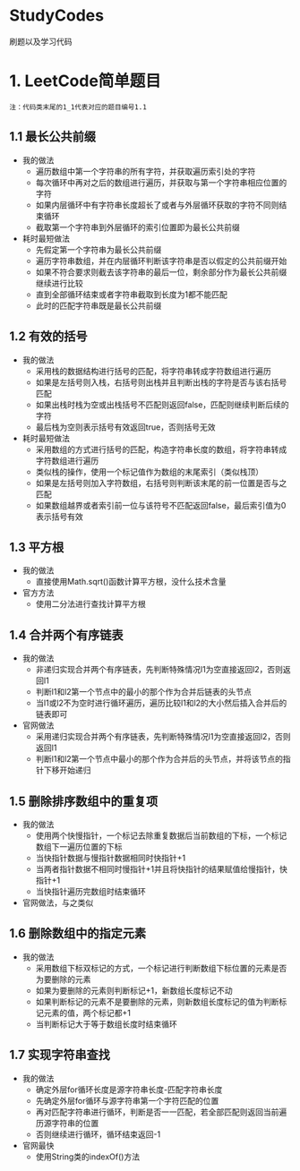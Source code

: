 # StudyCodes
刷题以及学习代码
# 1. LeetCode简单题目
`注：代码类末尾的1_1代表对应的题目编号1.1`
## 1.1 最长公共前缀
* 我的做法
    * 遍历数组中第一个字符串的所有字符，并获取遍历索引处的字符
    * 每次循环中再对之后的数组进行遍历，并获取与第一个字符串相应位置的字符
    * 如果内层循环中有字符串长度超长了或者与外层循环获取的字符不同则结束循环
    * 截取第一个字符串到外层循环的索引位置即为最长公共前缀
* 耗时最短做法
    * 先假定第一个字符串为最长公共前缀
    * 遍历字符串数组，并在内层循环判断该字符串是否以假定的公共前缀开始
    * 如果不符合要求则截去该字符串的最后一位，剩余部分作为最长公共前缀继续进行比较
    * 直到全部循环结束或者字符串截取到长度为1都不能匹配
    * 此时的匹配字符串既是最长公共前缀
## 1.2 有效的括号
* 我的做法
    * 采用栈的数据结构进行括号的匹配，将字符串转成字符数组进行遍历
    * 如果是左括号则入栈，右括号则出栈并且判断出栈的字符是否与该右括号匹配
    * 如果出栈时栈为空或出栈括号不匹配则返回false，匹配则继续判断后续的字符
    * 最后栈为空则表示括号有效返回true，否则括号无效
* 耗时最短做法
    * 采用数组的方式进行括号的匹配，构造字符串长度的数组，将字符串转成字符数组进行遍历
    * 类似栈的操作，使用一个标记值作为数组的末尾索引（类似栈顶）
    * 如果是左括号则加入字符数组，右括号则判断该末尾的前一位置是否与之匹配
    * 如果数组越界或者索引前一位与该符号不匹配返回false，最后索引值为0表示括号有效
## 1.3 平方根
* 我的做法
    * 直接使用Math.sqrt()函数计算平方根，没什么技术含量
* 官方方法
    * 使用二分法进行查找计算平方根
## 1.4 合并两个有序链表
* 我的做法
    * 非递归实现合并两个有序链表，先判断特殊情况l1为空直接返回l2，否则返回l1
    * 判断l1和l2第一个节点中的最小的那个作为合并后链表的头节点
    * 当l1或l2不为空时进行循环遍历，遍历比较l1和l2的大小然后插入合并后的链表即可
* 官网做法
    * 采用递归实现合并两个有序链表，先判断特殊情况l1为空直接返回l2，否则返回l1
    * 判断l1和l2第一个节点中最小的那个作为合并后的头节点，并将该节点的指针下移开始递归
## 1.5 删除排序数组中的重复项
* 我的做法
    * 使用两个快慢指针，一个标记去除重复数据后当前数组的下标，一个标记数组下一遍历位置的下标
    * 当快指针数据与慢指针数据相同时快指针+1
    * 当两者指针数据不相同时慢指针+1并且将快指针的结果赋值给慢指针，快指针+1
    * 当快指针遍历完数组时结束循环
* 官网做法，与之类似
## 1.6 删除数组中的指定元素
* 我的做法
    * 采用数组下标双标记的方式，一个标记进行判断数组下标位置的元素是否为要删除的元素
    * 如果为要删除的元素则判断标记+1，新数组长度标记不动
    * 如果判断标记的元素不是要删除的元素，则新数组长度标记的值为判断标记元素的值，两个标记都+1
    * 当判断标记大于等于数组长度时结束循环
## 1.7 实现字符串查找
* 我的做法
    * 确定外层for循环长度是源字符串长度-匹配字符串长度
    * 先确定外层for循环与源字符串第一个字符匹配的位置
    * 再对匹配字符串进行循环，判断是否一一匹配，若全部匹配则返回当前遍历源字符串的位置
    * 否则继续进行循环，循环结束返回-1
* 官网最快
    * 使用String类的indexOf()方法
